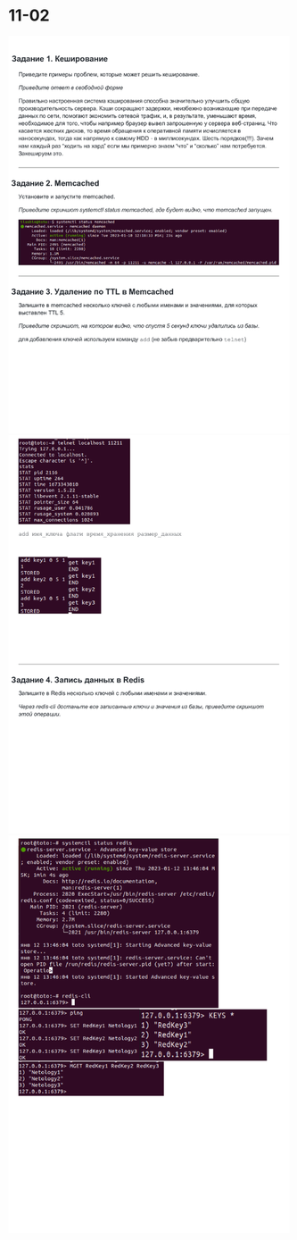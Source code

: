 # 11-02


![img](https://github.com/AzarnoyKir/11-02/blob/146fd8fe099c330f2e880962c81411df173f23e9/img/eeaaa-0.png)
![img](https://github.com/AzarnoyKir/11-02/blob/146fd8fe099c330f2e880962c81411df173f23e9/img/eeaaa-1.png)
![img](https://github.com/AzarnoyKir/11-02/blob/146fd8fe099c330f2e880962c81411df173f23e9/img/eeaaa-2.png)
